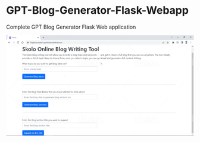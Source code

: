 # GPT-Blog-Generator-Flask-Webapp
Complete GPT Blog Generator  Flask Web application


![Screenshot](Capture.png)

